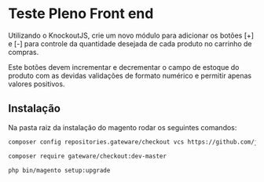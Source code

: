 # Teste Pleno Front end

Utilizando o KnockoutJS, crie um novo módulo para adicionar os botões [+] e [-] para controle da quantidade desejada de cada produto no carrinho de compras.

Este botões devem incrementar e decrementar o campo de estoque do produto com as devidas validações de formato numérico e permitir apenas valores positivos.

## Instalação

Na pasta raiz da instalação do magento rodar os seguintes comandos:

```bash
composer config repositories.gateware/checkout vcs https://github.com/juliofabiane/gateware-test

composer require gateware/checkout:dev-master

php bin/magento setup:upgrade
```

